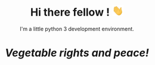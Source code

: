 <h1 align='center'>Hi there fellow <coders/>! <img src="https://raw.githubusercontent.com/ABSphreak/ABSphreak/master/gifs/Hi.gif" width="30px"></h1>
<p align='center'>I'm a little python 3 development environment.</p>

<h1 align='center'><i>Vegetable rights and peace!</i></h1>